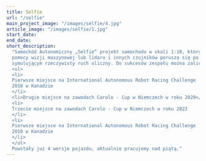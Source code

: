 ```yaml
---
title: Selfie
url: "/selfie"
main_project_image: "/images/selfie/4.jpg"
article_image: "/images/selfie/1.jpg"
start_date:
end_date:
short_description:
  "Samochód Autonomiczny „Selfie” projekt samochodu w skali 1:10, który przy
  pomocy wizji maszynowej lub lidaru i innych czujników porusza się po torze
  symulującym rzeczywisty ruch uliczny. Do sukcesów zespołu można zaliczyć:
  <ul>
  <li>
  Pierwsze miejsce na International Autonomous Robot Racing Challenge
  2018 w Kanadzie
  </li>
  <li>Drugie miejsce na zawodach Carolo - Cup w Niemczech w roku 2020</li>
  <li>
  Trzecie miejsce na zawodach Carolo - Cup w Niemczech w roku 2022
  </li>
  <li>
  Pierwsze miejsce na International Autonomous Robot Racing Challenge
  2018 w Kanadzie
  </li>
  </ul>
  Powstały już 4 wersje pojazdu, aktualnie pracujemy nad piątą."
---
```

